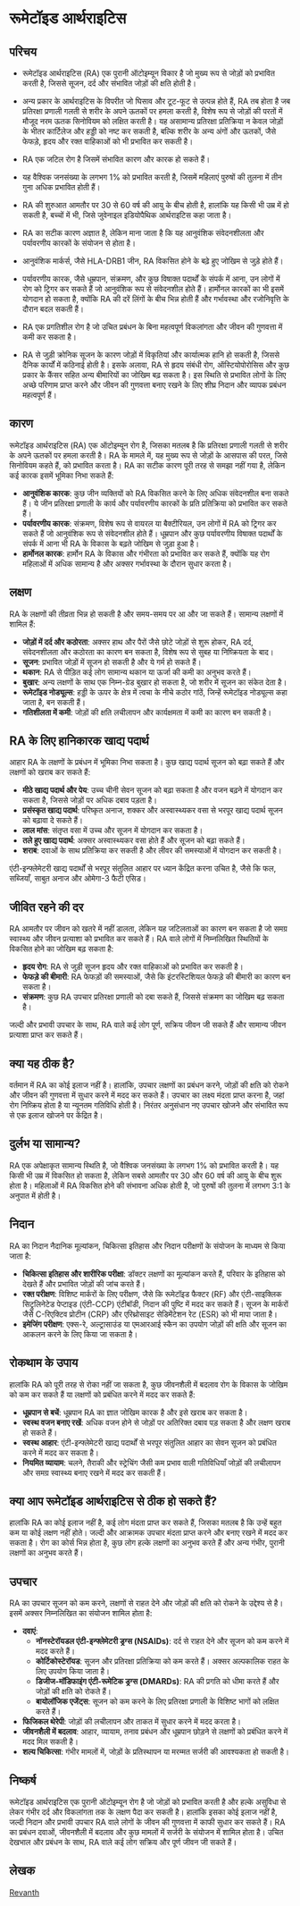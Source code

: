 # रूमेटॉइड आर्थराइटिस
## परिचय

- रूमेटॉइड आर्थराइटिस (RA) एक पुरानी ऑटोइम्यून विकार है जो मुख्य रूप से जोड़ों को प्रभावित करती है, जिससे सूजन, दर्द और संभावित जोड़ों की क्षति होती है।
- अन्य प्रकार के आर्थराइटिस के विपरीत जो घिसाव और टूट-फूट से उत्पन्न होते हैं, RA तब होता है जब प्रतिरक्षा प्रणाली गलती से शरीर के अपने ऊतकों पर हमला करती है, विशेष रूप से जोड़ों की परतों में मौजूद नरम ऊतक सिनोवियम को लक्षित करती है। यह असामान्य प्रतिरक्षा प्रतिक्रिया न केवल जोड़ों के भीतर कार्टिलेज और हड्डी को नष्ट कर सकती है, बल्कि शरीर के अन्य अंगों और ऊतकों, जैसे फेफड़े, हृदय और रक्त वाहिकाओं को भी प्रभावित कर सकती है।

- RA एक जटिल रोग है जिसमें संभावित कारण और कारक हो सकते हैं।
- यह वैश्विक जनसंख्या के लगभग 1% को प्रभावित करती है, जिसमें महिलाएं पुरुषों की तुलना में तीन गुना अधिक प्रभावित होती हैं।
- RA की शुरुआत आमतौर पर 30 से 60 वर्ष की आयु के बीच होती है, हालांकि यह किसी भी उम्र में हो सकती है, बच्चों में भी, जिसे जुवेनाइल इडियोपैथिक आर्थराइटिस कहा जाता है।

- RA का सटीक कारण अज्ञात है, लेकिन माना जाता है कि यह आनुवंशिक संवेदनशीलता और पर्यावरणीय कारकों के संयोजन से होता है।
- आनुवंशिक मार्कर्स, जैसे HLA-DRB1 जीन, RA विकसित होने के बढ़े हुए जोखिम से जुड़े होते हैं।
- पर्यावरणीय कारक, जैसे धूम्रपान, संक्रमण, और कुछ विषाक्त पदार्थों के संपर्क में आना, उन लोगों में रोग को ट्रिगर कर सकते हैं जो आनुवंशिक रूप से संवेदनशील होते हैं। हार्मोनल कारकों का भी इसमें योगदान हो सकता है, क्योंकि RA की दरें लिंगों के बीच भिन्न होती हैं और गर्भावस्था और रजोनिवृत्ति के दौरान बदल सकती हैं।

- RA एक प्रगतिशील रोग है जो उचित प्रबंधन के बिना महत्वपूर्ण विकलांगता और जीवन की गुणवत्ता में कमी कर सकता है।
- RA से जुड़ी क्रोनिक सूजन के कारण जोड़ों में विकृतियां और कार्यात्मक हानि हो सकती है, जिससे दैनिक कार्यों में कठिनाई होती है। इसके अलावा, RA से हृदय संबंधी रोग, ऑस्टियोपोरोसिस और कुछ प्रकार के कैंसर सहित अन्य बीमारियों का जोखिम बढ़ सकता है। इस स्थिति से प्रभावित लोगों के लिए अच्छे परिणाम प्राप्त करने और जीवन की गुणवत्ता बनाए रखने के लिए शीघ्र निदान और व्यापक प्रबंधन महत्वपूर्ण हैं।

## कारण
रूमेटॉइड आर्थराइटिस (RA) एक ऑटोइम्यून रोग है, जिसका मतलब है कि प्रतिरक्षा प्रणाली गलती से शरीर के अपने ऊतकों पर हमला करती है। RA के मामले में, यह मुख्य रूप से जोड़ों के आसपास की परत, जिसे सिनोवियम कहते हैं, को प्रभावित करता है। RA का सटीक कारण पूरी तरह से समझा नहीं गया है, लेकिन कई कारक इसमें भूमिका निभा सकते हैं:

- **आनुवंशिक कारक**: कुछ जीन व्यक्तियों को RA विकसित करने के लिए अधिक संवेदनशील बना सकते हैं। ये जीन प्रतिरक्षा प्रणाली के कार्य और पर्यावरणीय कारकों के प्रति प्रतिक्रिया को प्रभावित कर सकते हैं।
- **पर्यावरणीय कारक**: संक्रमण, विशेष रूप से वायरल या बैक्टीरियल, उन लोगों में RA को ट्रिगर कर सकते हैं जो आनुवंशिक रूप से संवेदनशील होते हैं। धूम्रपान और कुछ पर्यावरणीय विषाक्त पदार्थों के संपर्क में आना भी RA के विकास के बढ़ते जोखिम से जुड़ा हुआ है।
- **हार्मोनल कारक**: हार्मोन RA के विकास और गंभीरता को प्रभावित कर सकते हैं, क्योंकि यह रोग महिलाओं में अधिक सामान्य है और अक्सर गर्भावस्था के दौरान सुधार करता है।

## लक्षण
RA के लक्षणों की तीव्रता भिन्न हो सकती है और समय-समय पर आ और जा सकते हैं। सामान्य लक्षणों में शामिल हैं:

- **जोड़ों में दर्द और कठोरता**: अक्सर हाथ और पैरों जैसे छोटे जोड़ों से शुरू होकर, RA दर्द, संवेदनशीलता और कठोरता का कारण बन सकता है, विशेष रूप से सुबह या निष्क्रियता के बाद।
- **सूजन**: प्रभावित जोड़ों में सूजन हो सकती है और ये गर्म हो सकते हैं।
- **थकान**: RA से पीड़ित कई लोग सामान्य थकान या ऊर्जा की कमी का अनुभव करते हैं।
- **बुखार**: अन्य लक्षणों के साथ एक निम्न-ग्रेड बुखार हो सकता है, जो शरीर में सूजन का संकेत देता है।
- **रूमेटॉइड नोड्यूल्स**: हड्डी के ऊपर के क्षेत्र में त्वचा के नीचे कठोर गांठें, जिन्हें रूमेटॉइड नोड्यूल्स कहा जाता है, बन सकती हैं।
- **गतिशीलता में कमी**: जोड़ों की क्षति लचीलापन और कार्यक्षमता में कमी का कारण बन सकती है।

## RA के लिए हानिकारक खाद्य पदार्थ
आहार RA के लक्षणों के प्रबंधन में भूमिका निभा सकता है। कुछ खाद्य पदार्थ सूजन को बढ़ा सकते हैं और लक्षणों को खराब कर सकते हैं:

- **मीठे खाद्य पदार्थ और पेय**: उच्च चीनी सेवन सूजन को बढ़ा सकता है और वजन बढ़ने में योगदान कर सकता है, जिससे जोड़ों पर अधिक दबाव पड़ता है।
- **प्रसंस्कृत खाद्य पदार्थ**: परिष्कृत अनाज, शक्कर और अस्वास्थ्यकर वसा से भरपूर खाद्य पदार्थ सूजन को बढ़ावा दे सकते हैं।
- **लाल मांस**: संतृप्त वसा में उच्च और सूजन में योगदान कर सकता है।
- **तले हुए खाद्य पदार्थ**: अक्सर अस्वास्थ्यकर वसा होते हैं और सूजन को बढ़ा सकते हैं।
- **शराब**: दवाओं के साथ प्रतिक्रिया कर सकती है और लीवर की समस्याओं में योगदान कर सकती है।

एंटी-इन्फ्लेमेटरी खाद्य पदार्थों से भरपूर संतुलित आहार पर ध्यान केंद्रित करना उचित है, जैसे कि फल, सब्जियाँ, साबुत अनाज और ओमेगा-3 फैटी एसिड।

## जीवित रहने की दर
RA आमतौर पर जीवन को खतरे में नहीं डालता, लेकिन यह जटिलताओं का कारण बन सकता है जो समग्र स्वास्थ्य और जीवन प्रत्याशा को प्रभावित कर सकते हैं। RA वाले लोगों में निम्नलिखित स्थितियों के विकसित होने का जोखिम बढ़ सकता है:

- **हृदय रोग**: RA से जुड़ी सूजन हृदय और रक्त वाहिकाओं को प्रभावित कर सकती है।
- **फेफड़े की बीमारी**: RA फेफड़ों की समस्याओं, जैसे कि इंटरस्टिशियल फेफड़े की बीमारी का कारण बन सकता है।
- **संक्रमण**: कुछ RA उपचार प्रतिरक्षा प्रणाली को दबा सकते हैं, जिससे संक्रमण का जोखिम बढ़ सकता है।

जल्दी और प्रभावी उपचार के साथ, RA वाले कई लोग पूर्ण, सक्रिय जीवन जी सकते हैं और सामान्य जीवन प्रत्याशा प्राप्त कर सकते हैं।

## क्या यह ठीक है?
वर्तमान में RA का कोई इलाज नहीं है। हालांकि, उपचार लक्षणों का प्रबंधन करने, जोड़ों की क्षति को रोकने और जीवन की गुणवत्ता में सुधार करने में मदद कर सकते हैं। उपचार का लक्ष्य मंदता प्राप्त करना है, जहां रोग निष्क्रिय होता है या न्यूनतम गतिविधि होती है। निरंतर अनुसंधान नए उपचार खोजने और संभावित रूप से एक इलाज खोजने पर केंद्रित है।

## दुर्लभ या सामान्य?
RA एक अपेक्षाकृत सामान्य स्थिति है, जो वैश्विक जनसंख्या के लगभग 1% को प्रभावित करती है। यह किसी भी उम्र में विकसित हो सकता है, लेकिन सबसे आमतौर पर 30 और 60 वर्ष की आयु के बीच शुरू होता है। महिलाओं में RA विकसित होने की संभावना अधिक होती है, जो पुरुषों की तुलना में लगभग 3:1 के अनुपात में होती है।

## निदान
RA का निदान नैदानिक मूल्यांकन, चिकित्सा इतिहास और निदान परीक्षणों के संयोजन के माध्यम से किया जाता है:

- **चिकित्सा इतिहास और शारीरिक परीक्षा**: डॉक्टर लक्षणों का मूल्यांकन करते हैं, परिवार के इतिहास को देखते हैं और प्रभावित जोड़ों की जांच करते हैं।
- **रक्त परीक्षण**: विशिष्ट मार्करों के लिए परीक्षण, जैसे कि रूमेटॉइड फैक्टर (RF) और एंटी-साइक्लिक सिट्रुलिनेटेड पेप्टाइड (एंटी-CCP) एंटीबॉडी, निदान की पुष्टि में मदद कर सकते हैं। सूजन के मार्करों जैसे C-रिएक्टिव प्रोटीन (CRP) और एरिथ्रोसाइट सेडिमेंटेशन रेट (ESR) को भी मापा जाता है।
- **इमेजिंग परीक्षण**: एक्स-रे, अल्ट्रासाउंड या एमआरआई स्कैन का उपयोग जोड़ों की क्षति और सूजन का आकलन करने के लिए किया जा सकता है।

## रोकथाम के उपाय
हालांकि RA को पूरी तरह से रोका नहीं जा सकता है, कुछ जीवनशैली में बदलाव रोग के विकास के जोखिम को कम कर सकते हैं या लक्षणों को प्रबंधित करने में मदद कर सकते हैं:

- **धूम्रपान से बचें**: धूम्रपान RA का ज्ञात जोखिम कारक है और इसे खराब कर सकता है।
- **स्वस्थ वजन बनाए रखें**: अधिक वजन होने से जोड़ों पर अतिरिक्त दबाव पड़ सकता है और लक्षण खराब हो सकते हैं।
- **स्वस्थ आहार**: एंटी-इन्फ्लेमेटरी खाद्य पदार्थों से भरपूर संतुलित आहार का सेवन सूजन को प्रबंधित करने में मदद कर सकता है।
- **नियमित व्यायाम**: चलने, तैराकी और स्ट्रेचिंग जैसी कम प्रभाव वाली गतिविधियाँ जोड़ों की लचीलापन और समग्र स्वास्थ्य बनाए रखने में मदद कर सकती हैं।

## क्या आप रूमेटॉइड आर्थराइटिस से ठीक हो सकते हैं?
हालांकि RA का कोई इलाज नहीं है, कई लोग मंदता प्राप्त कर सकते हैं, जिसका मतलब है कि उन्हें बहुत कम या कोई लक्षण नहीं होते। जल्दी और आक्रामक उपचार मंदता प्राप्त करने और बनाए रखने में मदद कर सकता है। रोग का कोर्स भिन्न होता है, कुछ लोग हल्के लक्षणों का अनुभव करते हैं और अन्य गंभीर, पुरानी लक्षणों का अनुभव करते हैं।

## उपचार
RA का उपचार सूजन को कम करने, लक्षणों से राहत देने और जोड़ों की क्षति को रोकने के उद्देश्य से है। इसमें अक्सर निम्नलिखित का संयोजन शामिल होता है:

- **दवाएं**:
  - **नॉनस्टेरॉयडल एंटी-इन्फ्लेमेटरी ड्रग्स (NSAIDs)**: दर्द से राहत देने और सूजन को कम करने में मदद करते हैं।
  - **कोर्टिकोस्टेरॉयड**: सूजन और प्रतिरक्षा प्रतिक्रिया को कम करते हैं। अक्सर अल्पकालिक राहत के लिए उपयोग किया जाता है।
  - **डिजीज-मॉडिफाइंग एंटी-रूमेटिक ड्रग्स (DMARDs)**: RA की प्रगति को धीमा करते हैं और जोड़ों की क्षति को रोकते हैं।
  - **बायोलॉजिक एजेंट्स**: सूजन को कम करने के लिए प्रतिरक्षा प्रणाली के विशिष्ट भागों को लक्षित करते हैं।
- **फिजिकल थेरेपी**: जोड़ों की लचीलापन और ताकत में सुधार करने में मदद करता है।
- **जीवनशैली में बदलाव**: आहार, व्यायाम, तनाव प्रबंधन और धूम्रपान छोड़ने से लक्षणों को प्रबंधित करने में मदद मिल सकती है।
- **शल्य चिकित्सा**: गंभीर मामलों में, जोड़ों के प्रतिस्थापन या मरम्मत सर्जरी की आवश्यकता हो सकती है।

## निष्कर्ष
रूमेटॉइड आर्थराइटिस एक पुरानी ऑटोइम्यून रोग है जो जोड़ों को प्रभावित करती है और हल्के असुविधा से लेकर गंभीर दर्द और विकलांगता तक के लक्षण पैदा कर सकती है। हालांकि इसका कोई इलाज नहीं है, जल्दी निदान और प्रभावी उपचार RA वाले लोगों के जीवन की गुणवत्ता में काफी सुधार कर सकते हैं। RA का प्रबंधन दवाओं, जीवनशैली में बदलाव और कुछ मामलों में सर्जरी के संयोजन में शामिल होता है। उचित देखभाल और प्रबंधन के साथ, RA वाले कई लोग सक्रिय और पूर्ण जीवन जी सकते हैं।

## लेखक

[Revanth](https://github.com/revanth1718)
